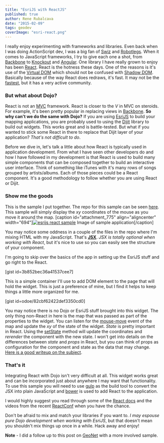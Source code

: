 ```yaml
---
title: "EsriJS with ReactJS"
published: true
author: Rene Rubalcava
date: "2015-02-09"
tags: geodev
coverImage: "esri-react.png"
---
```


I really enjoy experimenting with frameworks and libraries. Even back when I was doing ActionScript dev, I was a big fan of [Swiz](http://odoe.net/blog/custom-geocodeprocessor-with-swiz/) and [Robotlegs](http://odoe.net/blog/esri-flex-map-with-robotlegs/). When it comes to JavaScript frameworks, I try to give each one a shot, from [Backbone](http://odoe.net/blog/getting-modular-with-the-arcgis-javascript-api/) to [Knockout](http://odoe.net/blog/knockout-js-and-why-flex-devs-should-try-it/) and [Angular](http://odoe.net/blog/using-angularjs-with-arcgis-api-for-javascript/). One library I have really grown to enjoy has been [React](http://facebook.github.io/react/). React is the hotness these days. One of the reasons is it's use of the [Virtual DOM](http://facebook.github.io/react/docs/glossary.html) which should not be confused with [Shadow DOM](http://w3c.github.io/webcomponents/spec/shadow/). Basically because of the way React does redraws, it's fast. It may not be the [fastest](http://lhorie.github.io/mithril/benchmarks.html), but it has a very active community.

### But what about Dojo?

React is not an [MVC](http://en.wikipedia.org/wiki/Model%E2%80%93view%E2%80%93controller) framework. React is closer to the _V_ in MVC on steroids. For example, it's been pretty popular in replacing views in [Backbone](http://www.thomasboyt.com/2013/12/17/using-reactjs-as-a-backbone-view.html). **So why can't we do the same with Dojo?** If you are using [EsriJS](https://developers.arcgis.com/javascript/) to build your mapping applications, you are probably used to using the [Dijit](http://dojotoolkit.org/reference-guide/1.10/dijit/) library to build out widgets. This works great and is battle-tested. But what if you wanted to stick some React in there to replace that Dijit layer of your application? _That's not difficult to do_.

Before we dive in, let's talk a little about how React is typically used in application development. From what I have seen other developers do and how I have followed in my development is that React is used to build many simple components that can be composed together to build an interactive user interface. Think of something like iTunes with it's many rows of songs grouped by artists/albums. Each of those pieces could be a React component. It's a good methodology to follow whether you are using React or Dijit.

### Show me the goods

This is the sample I put together. The repo for this sample can be seen [here](https://github.com/odoe/esrijs-react). This sample will simply display the _xy_ coordinates of the mouse as you move it around the map. [caption id="attachment\_775" align="aligncenter" width="694"][![esrijs react sample](images/esri_react_sample.jpg)](http://odoe.net/blog/wp-content/uploads/esri_react_sample.jpg) Image of sample application[/caption]

You may notice some oddness in a couple of the files in the repo where I'm mixing HTML with my JavaScript. That's [**JSX**](http://facebook.github.io/react/docs/jsx-in-depth.html). _JSX is totally optional when working with React_, but it's nice to use so you can easily see the structure of your component.

I'm going to skip over the basics of the app in setting up the EsriJS stuff and go right to the React.

[gist id=3b852bec36a41537cee7]

This is a simple container I'll use to add DOM element to the page that will hold the widget. This is just a preference of mine, but I find it helps to keep things a little more organized for me.

[gist id=odoe/82cbf62422def3350cd0]

You may notice there is no Dojo or EsriJS stuff brought into this widget. The only thing non-React in here is the map that was passed as part of the properties to the widget. You can listen for the [mouse-move](https://developers.arcgis.com/javascript/jsapi/map-amd.html#event-mouse-move) event of the map and update the _xy_ of the state of the widget. _State_ is pretty important in React. Using the [setState](http://facebook.github.io/react/docs/component-api.html) method will update the coordinates and _rerender_ the component with the new state. I won't get into details on the differences between _state_ and _props_ in React, but you can think of props as configuration for the component and state as the data that may change. [Here is a good writeup on the subject](https://github.com/uberVU/react-guide/blob/master/props-vs-state.md).

### That's it

Integrating React with Dojo isn't very difficult at all. This widget works great and can be incorporated just about anywhere I may want that functionality. To use this sample you will need to use [gulp](http://gulpjs.com/) as the build tool to convert the JSX into plain JavaScript and [bower](http://bower.io/) is used to add React to the application.

I would highly suggest you read through some of the [React docs](http://facebook.github.io/react/docs/interactivity-and-dynamic-uis.html) and the videos from the recent [ReactConf](http://www.youtube.com/user/reactconf) when you have the chance.

Don't be afraid to mix and match your libraries if you want to. _I may espouse pure Dojo development when working with EsriJS_, but that doesn't mean you shouldn't mix things up once in a while. Hack away and enjoy!

**Note** - I did a follow up to this post on [GeoNet](https://geonet.esri.com/people/odoe/blog/2015/04/01/esrijs-with-reactjs-updated) with a more involved sample.

